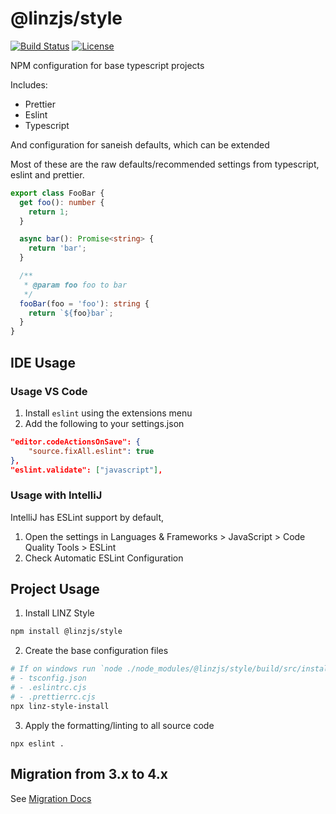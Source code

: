 # @linzjs/style

[![Build Status](https://github.com/linz/style-js/workflows/Build/badge.svg)](https://github.com/linz/style-js/actions)
[![License](https://img.shields.io/badge/license-MIT-blue.svg)](https://github.com/linz/style-js/blob/master/LICENSE)

NPM configuration for base typescript projects

Includes:

- Prettier
- Eslint
- Typescript

And configuration for saneish defaults, which can be extended

Most of these are the raw defaults/recommended settings from typescript, eslint and prettier.

```typescript
export class FooBar {
  get foo(): number {
    return 1;
  }

  async bar(): Promise<string> {
    return 'bar';
  }

  /**
   * @param foo foo to bar
   */
  fooBar(foo = 'foo'): string {
    return `${foo}bar`;
  }
}
```

## IDE Usage

### Usage VS Code

1. Install `eslint` using the extensions menu
2. Add the following to your settings.json

```json
"editor.codeActionsOnSave": {
    "source.fixAll.eslint": true
},
"eslint.validate": ["javascript"],
```

### Usage with IntelliJ

IntelliJ has ESLint support by default,

1. Open the settings in Languages & Frameworks > JavaScript > Code Quality Tools > ESLint
2. Check Automatic ESLint Configuration

## Project Usage

1. Install LINZ Style

```bash
npm install @linzjs/style
```

2. Create the base configuration files

```bash
# If on windows run `node ./node_modules/@linzjs/style/build/src/install.js`
# - tsconfig.json
# - .eslintrc.cjs
# - .prettierrc.cjs
npx linz-style-install
```

3. Apply the formatting/linting to all source code

```
npx eslint .
```

## Migration from 3.x to 4.x

See [Migration Docs](./migration.4.md)
